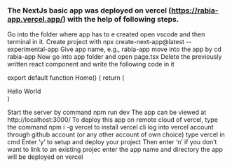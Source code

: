 ### The NextJs basic app was deployed on vercel (https://rabia-app.vercel.app/) with the help of following steps. </br>
Go into the folder where app has to e created
open vscode and then terminal in it. Create project with npx create-next-app@latest --experimental-app
Give app name, e.g., rabia-app
move into the app by cd rabia-app
Now go into app folder and open page.tsx
Delete the previously written react component and write the following code in it

export default function Home() {
 return (
<div>Hello World</div>
 )
 
Start the server by command npm run dev
The app can be viewed at http://localhost:3000/
To deploy this app on remote cloud of vercel, type the command npm i -g vercel to install vercel cli
log into vercel account through github account (or any other account of own choice)
type vercel in cmd 
Enter ‘y’ to setup and deploy your project
Then enter ‘n’ if you don’t want to link to an existing projec
enter the app name and directory
the app will be deployed on vercel
